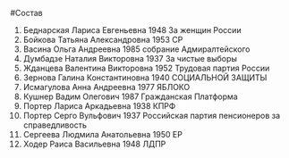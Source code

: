 #Состав
1. Беднарская Лариса Евгеньевна 1948 За женщин России
2. Бойкова Татьяна Александровна 1953 СР
3. Васина Ольга Андреевна 1985 собрание Адмиралтейского
4. Думбадзе Наталия Викторовна 1937 За чистые выборы
5. Жданцева Валентина Викторовна 1952 Трудовая партия России
6. Зернова Галина Константиновна 1940 СОЦИАЛЬНОЙ ЗАЩИТЫ
7. Исмагулова Анна Андреевна 1977 ЯБЛОКО
8. Кушнер Вадим Олегович 1987 Гражданская Платформа
9. Портер Лариса Аркадьевна 1938 КПРФ
10. Портер Серго Вульфович 1937 Российская партия пенсионеров за справедливость
11. Сергеева Людмила Анатольевна 1950 ЕР
12. Ходер Раиса Васильевна 1948 ЛДПР
